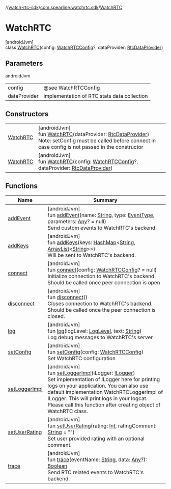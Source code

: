 //[watch-rtc-sdk](../../../index.md)/[com.spearline.watchrtc.sdk](../index.md)/[WatchRTC](index.md)

# WatchRTC

[androidJvm]\
class [WatchRTC](index.md)(config: [WatchRTCConfig](../-watch-r-t-c-config/index.md)?, dataProvider: [RtcDataProvider](../-rtc-data-provider/index.md))

## Parameters

androidJvm

| | |
|---|---|
| config | @see WatchRTCConfig |
| dataProvider | implementation of RTC stats data collection |

## Constructors

| | |
|---|---|
| [WatchRTC](-watch-r-t-c.md) | [androidJvm]<br>fun [WatchRTC](-watch-r-t-c.md)(dataProvider: [RtcDataProvider](../-rtc-data-provider/index.md))<br>Note: setConfig must be called before connect in case config is not passed in the constructor |
| [WatchRTC](-watch-r-t-c.md) | [androidJvm]<br>fun [WatchRTC](-watch-r-t-c.md)(config: [WatchRTCConfig](../-watch-r-t-c-config/index.md)?, dataProvider: [RtcDataProvider](../-rtc-data-provider/index.md)) |

## Functions

| Name | Summary |
|---|---|
| [addEvent](add-event.md) | [androidJvm]<br>fun [addEvent](add-event.md)(name: [String](https://kotlinlang.org/api/latest/jvm/stdlib/kotlin/-string/index.html), type: [EventType](../-event-type/index.md), parameters: [Any](https://kotlinlang.org/api/latest/jvm/stdlib/kotlin/-any/index.html)? = null)<br>Send custom events to WatchRTC's backend. |
| [addKeys](add-keys.md) | [androidJvm]<br>fun [addKeys](add-keys.md)(keys: [HashMap](https://kotlinlang.org/api/latest/jvm/stdlib/kotlin.collections/-hash-map/index.html)&lt;[String](https://kotlinlang.org/api/latest/jvm/stdlib/kotlin/-string/index.html), [ArrayList](https://kotlinlang.org/api/latest/jvm/stdlib/kotlin.collections/-array-list/index.html)&lt;[String](https://kotlinlang.org/api/latest/jvm/stdlib/kotlin/-string/index.html)&gt;&gt;)<br>Will be sent to WatchRTC's backend. |
| [connect](connect.md) | [androidJvm]<br>fun [connect](connect.md)(config: [WatchRTCConfig](../-watch-r-t-c-config/index.md)? = null)<br>Initialize connection to WatchRTC's backend. Should be called once peer connection is open |
| [disconnect](disconnect.md) | [androidJvm]<br>fun [disconnect](disconnect.md)()<br>Closes connection to WatchRTC's backend. Should be called once the peer connection is closed. |
| [log](log.md) | [androidJvm]<br>fun [log](log.md)(logLevel: [LogLevel](../-log-level/index.md), text: [String](https://kotlinlang.org/api/latest/jvm/stdlib/kotlin/-string/index.html))<br>Log debug messages to WatchRTC's server |
| [setConfig](set-config.md) | [androidJvm]<br>fun [setConfig](set-config.md)(config: [WatchRTCConfig](../-watch-r-t-c-config/index.md))<br>Set WatchRTC configuration |
| [setLoggerImpl](set-logger-impl.md) | [androidJvm]<br>fun [setLoggerImpl](set-logger-impl.md)(iLogger: [ILogger](../../com.spearline.watchrtc.logger/-i-logger/index.md))<br>Set implementation of ILogger here for printing logs on your application. You can also use default implementation WatchRTCLoggerImpl of ILogger. This will print logs in your logcat. Please call this function after creating object of WatchRTC class. |
| [setUserRating](set-user-rating.md) | [androidJvm]<br>fun [setUserRating](set-user-rating.md)(rating: [Int](https://kotlinlang.org/api/latest/jvm/stdlib/kotlin/-int/index.html), ratingComment: [String](https://kotlinlang.org/api/latest/jvm/stdlib/kotlin/-string/index.html) = &quot;&quot;)<br>Set user provided rating with an optional comment. |
| [trace](trace.md) | [androidJvm]<br>fun [trace](trace.md)(eventName: [String](https://kotlinlang.org/api/latest/jvm/stdlib/kotlin/-string/index.html), data: [Any](https://kotlinlang.org/api/latest/jvm/stdlib/kotlin/-any/index.html)?): [Boolean](https://kotlinlang.org/api/latest/jvm/stdlib/kotlin/-boolean/index.html)<br>Send RTC related events to WatchRTC's backend. |
